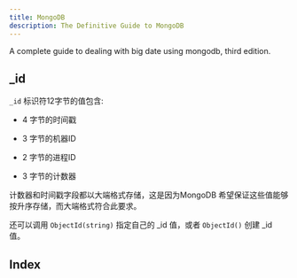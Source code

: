 ```yaml
---
title: MongoDB
description: The Definitive Guide to MongoDB
---
```


A complete guide to dealing with big date using mongodb, third edition.

<!-- more -->

## _id

`_id` 标识符12字节的值包含:

- 4 字节的时间戳

- 3 字节的机器ID

- 2 字节的进程ID

- 3 字节的计数器

计数器和时间戳字段都以大端格式存储，这是因为MongoDB 希望保证这些值能够按升序存储，而大端格式符合此要求。

还可以调用 `ObjectId(string)` 指定自己的 _id 值，或者 `ObjectId()` 创建 _id 值。

## Index

